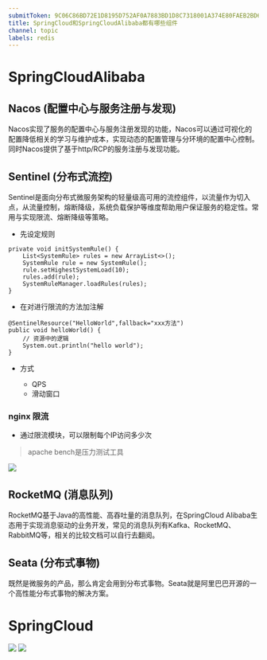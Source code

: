 ```yaml
---
submitToken: 9C06C86BD72E1D8195D752AF0A7883BD1D8C7318001A374E80FAEB2BD62C80DD
title: SpringCloud和SpringCloudAlibaba都有哪些组件
channel: topic
labels: redis
---
```

# SpringCloudAlibaba

## Nacos (配置中心与服务注册与发现)

Nacos实现了服务的配置中心与服务注册发现的功能，Nacos可以通过可视化的配置降低相关的学习与维护成本，实现动态的配置管理与分环境的配置中心控制。 同时Nacos提供了基于http/RCP的服务注册与发现功能。

## Sentinel (分布式流控)

Sentinel是面向分布式微服务架构的轻量级高可用的流控组件，以流量作为切入点，从流量控制，熔断降级，系统负载保护等维度帮助用户保证服务的稳定性。常用与实现限流、熔断降级等策略。

- 先设定规则

```
private void initSystemRule() {
    List<SystemRule> rules = new ArrayList<>();
    SystemRule rule = new SystemRule();
    rule.setHighestSystemLoad(10);
    rules.add(rule);
    SystemRuleManager.loadRules(rules);
}
```

- 在对进行限流的方法加注解

```
@SentinelResource("HelloWorld",fallback="xxx方法")
public void helloWorld() {
    // 资源中的逻辑
    System.out.println("hello world");
}
```

- 方式

  - QPS
  - 滑动窗口

### nginx 限流

- 通过限流模块，可以限制每个IP访问多少次


> apache bench是压力测试工具

![](https://image.avalon-zheng.xin/e03b8685-5904-40b3-9ecb-24b464d3eb73 "")


## RocketMQ (消息队列)

RocketMQ基于Java的高性能、高吞吐量的消息队列，在SpringCloud Alibaba生态用于实现消息驱动的业务开发，常见的消息队列有Kafka、RocketMQ、RabbitMQ等，相关的比较文档可以自行去翻阅。

## Seata (分布式事物)

既然是微服务的产品，那么肯定会用到分布式事物。Seata就是阿里巴巴开源的一个高性能分布式事物的解决方案。

# SpringCloud

![](https://image.avalon-zheng.xin/bccf259f-c892-4592-ab10-e4aa40983356 "")
![](https://image.avalon-zheng.xin/79c82dae-82cb-4fc2-8a28-b2bb29367f12 "")